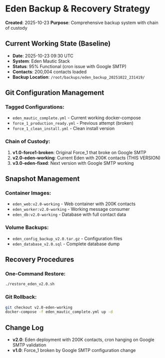 # Eden Backup & Recovery Strategy
**Created**: 2025-10-23
**Purpose**: Comprehensive backup system with chain of custody

## Current Working State (Baseline)
- **Date**: 2025-10-23 09:30 UTC
- **System**: Eden Mautic Stack
- **Status**: 95% Functional (cron issue with Google SMTP)
- **Contacts**: 200,004 contacts loaded
- **Backup Location**: `/root/backups/eden_backup_20251022_231419/`

## Git Configuration Management
### Tagged Configurations:
- `eden_mautic_complete.yml` - Current working docker-compose
- `force_1_production_ready.yml` - Previous attempt (broken)
- `force_1_clean_install.yml` - Clean install version

### Chain of Custody:
1. **v1.0-force1-broken**: Original Force_1 that broke on Google SMTP
2. **v2.0-eden-working**: Current Eden with 200K contacts (THIS VERSION)
3. **v3.0-eden-fixed**: Next version with Google SMTP working

## Snapshot Management
### Container Images:
- `eden_web:v2.0-working` - Web container with 200K contacts
- `eden_worker:v2.0-working` - Working message consumer
- `eden_db:v2.0-working` - Database with full contact data

### Volume Backups:
- `eden_config_backup_v2.0.tar.gz` - Configuration files
- `eden_database_v2.0.sql` - Complete database dump

## Recovery Procedures
### One-Command Restore:
```bash
./restore_eden_v2.0.sh
```

### Git Rollback:
```bash
git checkout v2.0-eden-working
docker-compose -f eden_mautic_complete.yml up -d
```

## Change Log
- **v2.0**: Eden deployment with 200K contacts, cron hanging on Google SMTP validation
- **v1.0**: Force_1 broken by Google SMTP configuration change
